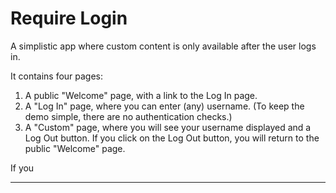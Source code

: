 # Require Login

A simplistic app where custom content is only available after the user logs in.

It contains four pages:

1. A public "Welcome" page, with a link to the Log In page.
2. A "Log In" page, where you can enter (any) username. (To keep the demo simple, there are no authentication checks.)
3. A "Custom" page, where you will see your username displayed and a Log Out button. If you click on the Log Out button, you will return to the public "Welcome" page.

If you 

---

